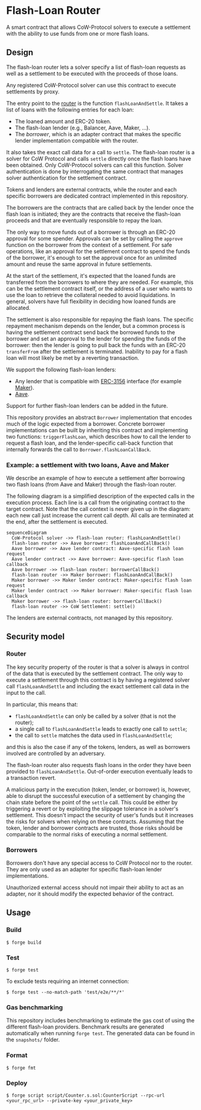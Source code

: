 # Flash-Loan Router

A smart contract that allows CoW-Protocol solvers to execute a settlement with the ability to use funds from one or more flash loans.

## Design

The flash-loan router lets a solver specify a list of flash-loan requests as well as a settlement to be executed with the proceeds of those loans.

Any registered CoW-Protocol solver can use this contract to execute settlements by proxy.

The entry point to the [router](src/FlashLoanRouter.sol) is the function `flashLoanAndSettle`.
It takes a list of loans with the following entries for each loan:

- The loaned amount and ERC-20 token.
- The flash-loan lender (e.g., Balancer, Aave, Maker, ...).
- The _borrower_, which is an adapter contract that makes the specific lender implementation compatible with the router.

It also takes the exact call data for a call to `settle`.
The flash-loan router is a solver for CoW Protocol and calls `settle` directly once the flash loans have been obtained.
Only CoW-Protocol solvers can call this function.
Solver authentication is done by interrogating the same contract that manages solver authentication for the settlement contract.

Tokens and lenders are external contracts, while the router and each specific borrowers are dedicated contract implemented in this repository.

The borrowers are the contracts that are called back by the lender once the flash loan is initiated; they are the contracts that receive the flash-loan proceeds and that are eventually responsible to repay the loan.

The only way to move funds out of a borrower is through an ERC-20 approval for some spender.
Approvals can be set by calling the `approve` function on the borrower from the context of a settlement.
For safe operations, like an approval for the settlement contract to spend the funds of the borrower, it's enough to set the approval once for an unlimited amount and reuse the same approval in future settlements.

At the start of the settlement, it's expected that the loaned funds are transferred from the borrowers to where they are needed. For example, this can be the settlement contract itself, or the address of a user who wants to use the loan to retrieve the collateral needed to avoid liquidations.
In general, solvers have full flexibility in deciding how loaned funds are allocated.

The settlement is also responsible for repaying the flash loans.
The specific repayment mechanism depends on the lender, but a common process is having the settlement contract send back the borrowed funds to the borrower and set an approval to the lender for spending the funds of the borrower: then the lender is going to pull back the funds with an ERC-20 `transferFrom` after the settlement is terminated.
Inability to pay for a flash loan will most likely be met by a reverting transaction.

We support the following flash-loan lenders:

- Any lender that is compatible with [ERC-3156](https://eips.ethereum.org/EIPS/eip-3156) interface (for example [Maker](https://docs.makerdao.com/smart-contract-modules/flash-mint-module)).
- [Aave](https://aave.com/docs/developers/flash-loans#overview).

Support for further flash-loan lenders can be added in the future.

This repository provides an abstract `Borrower` implementation that encodes much of the logic expected from a borrower.
Concrete borrower implementations can be built by inheriting this contract and implementing two functions: `triggerFlashLoan`, which describes how to call the lender to request a flash loan, and the lender-specific call-back function that internally forwards the call to `Borrower.flashLoanCallBack`.

### Example: a settlement with two loans, Aave and Maker

We describe an example of how to execute a settlement after borrowing two flash loans (from Aave and Maker) through the flash-loan router.

The following diagram is a simplified description of the expected calls in the execution process.
Each line is a call from the originating contract to the target contract.
Note that the call context is never given up in the diagram: each new call just increase the current call depth.
All calls are terminated at the end, after the settlement is executed.

```mermaid
sequenceDiagram
  CoW-Protocol solver ->> flash-loan router: flashLoanAndSettle()
  flash-loan router ->> Aave borrower: flashLoanAndCallBack()
  Aave borrower ->> Aave lender contract: Aave-specific flash loan request
  Aave lender contract ->> Aave borrower: Aave-specific flash loan callback
  Aave borrower ->> flash-loan router: borrowerCallBack()
  flash-loan router ->> Maker borrower: flashLoanAndCallBack()
  Maker borrower ->> Maker lender contract: Maker-specific flash loan request
  Maker lender contract ->> Maker borrower: Maker-specific flash loan callback
  Maker borrower ->> flash-loan router: borrowerCallBack()
  flash-loan router ->> CoW Settlement: settle()
```

The lenders are external contracts, not managed by this repository.

## Security model

### Router

The key security property of the router is that a solver is always in control of the data that is executed by the settlement contract.
The only way to execute a settlement through this contract is by having a registered solver call `flashLoanAndSettle` and including the exact settlement call data in the input to the call.

In particular, this means that:

- `flashLoanAndSettle` can only be called by a solver (that is not the router);
- a single call to `flashLoanAndSettle` leads to exactly one call to `settle`;
- the call to `settle` matches the data used in `flashLoanAndSettle`;

and this is also the case if any of the tokens, lenders, as well as borrowers involved are controlled by an adversary.

The flash-loan router also requests flash loans in the order they have been provided to `flashLoanAndSettle`.
Out-of-order execution eventually leads to a transaction revert.

A malicious party in the execution (token, lender, or borrower) is, however, able to disrupt the successful execution of a settlement by changing the chain state before the point of the `settle` call.
This could be either by triggering a revert or by exploiting the slippage tolerance in a solver's settlement.
This doesn't impact the security of user's funds but it increases the risks for solvers when relying on these contracts.
Assuming that the token, lender and borrower contracts are trusted, those risks should be comparable to the normal risks of executing a normal settlement.

### Borrowers

Borrowers don't have any special access to CoW Protocol nor to the router.
They are only used as an adapter for specific flash-loan lender implementations.

Unauthorized external access should not impair their ability to act as an adapter, nor it should modify the expected behavior of the contract.


## Usage

### Build

```shell
$ forge build
```

### Test

```shell
$ forge test
```

To exclude tests requiring an internet connection:

```shell
$ forge test --no-match-path 'test/e2e/**/*'
```

### Gas benchmarking

This repository includes benchmarking to estimate the gas cost of using the different flash-loan providers.
Benchmark results are generated automatically when running `forge test`.
The generated data can be found in the `snapshots/` folder.

### Format

```shell
$ forge fmt
```

### Deploy

```shell
$ forge script script/Counter.s.sol:CounterScript --rpc-url <your_rpc_url> --private-key <your_private_key>
```
